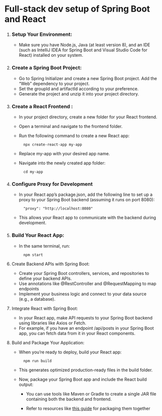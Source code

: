 # Full-stack dev setup of Spring Boot and React

1. <h3>Setup Your Environment: </h3>
    
    - Make sure you have Node.js, Java (at least version 8), and an IDE (such as IntelliJ IDEA for Spring Boot and Visual Studio Code for React) installed on your system.

2. <h3> Create a Spring Boot Project: </h3>

    - Go to Spring Initializer and create a new Spring Boot project.
    Add the “Web” dependency to your project.
    - Set the groupId and artifactId according to your preference.
    - Generate the project and unzip it into your project directory.

3. <h3> Create a React Frontend : </h3>

    - In your project directory, create a new folder for your React frontend.
    - Open a terminal and navigate to the frontend folder.
    - Run the following command to create a new React app:

            npx create-react-app my-app

    - Replace my-app with your desired app name.
    - Navigate into the newly created app folder: 
        
            cd my-app

4. <h3>Configure Proxy for Development</h3>

    - In your React app’s package.json, add the following line to set up a proxy to your Spring Boot backend (assuming it runs on port 8080):
        
            "proxy": "http://localhost:8080"
    
    - This allows your React app to communicate with the backend during development.

5. <h3>Build Your React App:</h3>

    - In the same terminal, run:

            npm start
6. Create Backend APIs with Spring Boot:

    - Create your Spring Boot controllers, services, and repositories to define your backend APIs.
    - Use annotations like @RestController and @RequestMapping to map endpoints
    - Implement your business logic and connect to your data source (e.g., a database).

7. Integrate React with Spring Boot:
    
    - In your React app, make API requests to your Spring Boot backend using libraries like Axios or Fetch.
    - For example, if you have an endpoint /api/posts in your Spring Boot app, you can fetch data from it in your React components.

8. Build and Package Your Application:

    - When you’re ready to deploy, build your React app:

            npm run build
    - This generates optimized production-ready files in the build folder.
    - Now, package your Spring Boot app and include the React build output:
        
        * You can use tools like Maven or Gradle to create a single JAR file containing both the backend and frontend.
        
        * Refer to resources like [this guide](https://dev.to/arpan_banerjee7/run-react-frontend-and-springboot-backend-on-the-same-port-and-package-them-as-a-single-artifact-14pa) for packaging them together






    


